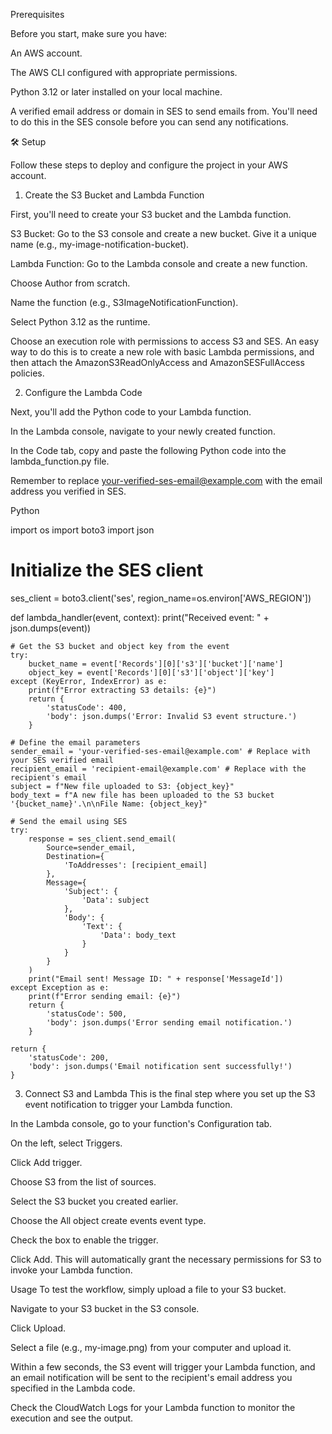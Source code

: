  Prerequisites
 
Before you start, make sure you have:

An AWS account.

The AWS CLI configured with appropriate permissions.

Python 3.12 or later installed on your local machine.

A verified email address or domain in SES to send emails from. You'll need to do this in the SES console before you can send any notifications.

🛠️ Setup

Follow these steps to deploy and configure the project in your AWS account.

1. Create the S3 Bucket and Lambda Function
   
First, you'll need to create your S3 bucket and the Lambda function.

S3 Bucket: Go to the S3 console and create a new bucket. Give it a unique name (e.g., my-image-notification-bucket).

Lambda Function: Go to the Lambda console and create a new function.

Choose Author from scratch.

Name the function (e.g., S3ImageNotificationFunction).

Select Python 3.12 as the runtime.

Choose an execution role with permissions to access S3 and SES. An easy way to do this is to create a new role with basic Lambda permissions, and then attach the AmazonS3ReadOnlyAccess and AmazonSESFullAccess policies.

2. Configure the Lambda Code

Next, you'll add the Python code to your Lambda function.

In the Lambda console, navigate to your newly created function.

In the Code tab, copy and paste the following Python code into the lambda_function.py file.

Remember to replace your-verified-ses-email@example.com with the email address you verified in SES.

Python

import os
import boto3
import json

# Initialize the SES client
ses_client = boto3.client('ses', region_name=os.environ['AWS_REGION'])

def lambda_handler(event, context):
    print("Received event: " + json.dumps(event))

    # Get the S3 bucket and object key from the event
    try:
        bucket_name = event['Records'][0]['s3']['bucket']['name']
        object_key = event['Records'][0]['s3']['object']['key']
    except (KeyError, IndexError) as e:
        print(f"Error extracting S3 details: {e}")
        return {
            'statusCode': 400,
            'body': json.dumps('Error: Invalid S3 event structure.')
        }

    # Define the email parameters
    sender_email = 'your-verified-ses-email@example.com' # Replace with your SES verified email
    recipient_email = 'recipient-email@example.com' # Replace with the recipient's email
    subject = f"New file uploaded to S3: {object_key}"
    body_text = f"A new file has been uploaded to the S3 bucket '{bucket_name}'.\n\nFile Name: {object_key}"

    # Send the email using SES
    try:
        response = ses_client.send_email(
            Source=sender_email,
            Destination={
                'ToAddresses': [recipient_email]
            },
            Message={
                'Subject': {
                    'Data': subject
                },
                'Body': {
                    'Text': {
                        'Data': body_text
                    }
                }
            }
        )
        print("Email sent! Message ID: " + response['MessageId'])
    except Exception as e:
        print(f"Error sending email: {e}")
        return {
            'statusCode': 500,
            'body': json.dumps('Error sending email notification.')
        }

    return {
        'statusCode': 200,
        'body': json.dumps('Email notification sent successfully!')
    }

3. Connect S3 and Lambda
This is the final step where you set up the S3 event notification to trigger your Lambda function.

In the Lambda console, go to your function's Configuration tab.

On the left, select Triggers.

Click Add trigger.

Choose S3 from the list of sources.

Select the S3 bucket you created earlier.

Choose the All object create events event type.

Check the box to enable the trigger.

Click Add. This will automatically grant the necessary permissions for S3 to invoke your Lambda function.

 Usage
To test the workflow, simply upload a file to your S3 bucket.

Navigate to your S3 bucket in the S3 console.

Click Upload.

Select a file (e.g., my-image.png) from your computer and upload it.

Within a few seconds, the S3 event will trigger your Lambda function, and an email notification will be sent to the recipient's email address you specified in the Lambda code.

Check the CloudWatch Logs for your Lambda function to monitor the execution and see the output.
